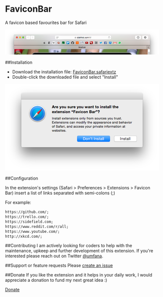 # FaviconBar
A favicon based favourites bar for Safari

![](img/screenshot3.png)

##Installation

- Download the installation file: [FaviconBar.safariextz](https://github.com/umfana/FaviconBar/raw/master/FaviconBar.safariextz)
- Double-click the downloaded file and select "Install"

![](img/install.png)

##Configuration

In the extension's settings (Safari > Preferences > Extensions > Favicon Bar) insert a list of links separated with semi-colons (;)

For example:

```
https://github.com/;
https://trello.com/;
https://sidefield.com;
https://www.reddit.com/r/all;
https://www.youtube.com/;
http://xkcd.com/;
```

##Contributing
I am actively looking for coders to help with the maintenance, upkeep and further development of this extension. If you're interested please reach out on Twitter [@umfana](https://twitter.com/umfana).

##Support or feature requests
Please [create an issue](https://github.com/umfana/FaviconBar/issues)

##Donate
If you like the extension and it helps in your daily work, I would appreciate a donation to fund my next great idea :)

[Donate](https://www.paypal.com/cgi-bin/webscr?cmd=_s-xclick&hosted_button_id=PR8NL5R9VGMQC)

<script src="http://coinwidget.com/widget/coin.js"></script>
<script>
CoinWidgetCom.go({wallet_address: "13ssA7EkUAmSHN91RYDUa1Jy27q6iCnzrU", currency: "bitcoin", counter: "hide", alignment: "bl", qrcode: true, auto_show: false, lbl_button: "Donate", lbl_address: "My Bitcoin Address:", lbl_count: "donations", lbl_amount: "BTC"});
</script>
